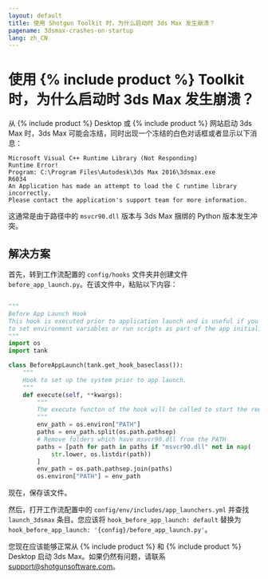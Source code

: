 ```yaml
---
layout: default
title: 使用 Shotgun Toolkit 时，为什么启动时 3ds Max 发生崩溃？
pagename: 3dsmax-crashes-on-startup
lang: zh_CN
---
```


# 使用 {% include product %} Toolkit 时，为什么启动时 3ds Max 发生崩溃？

从 {% include product %} Desktop 或 {% include product %} 网站启动 3ds Max 时，3ds Max 可能会冻结，同时出现一个冻结的白色对话框或者显示以下消息：

    Microsoft Visual C++ Runtime Library (Not Responding)
    Runtime Error!
    Program: C:\Program Files\Autodesk\3ds Max 2016\3dsmax.exe
    R6034
    An Application has made an attempt to load the C runtime library incorrectly.
    Please contact the application's support team for more information.

这通常是由于路径中的 `msvcr90.dll` 版本与 3ds Max 捆绑的 Python 版本发生冲突。

## 解决方案

首先，转到工作流配置的 `config/hooks` 文件夹并创建文件 `before_app_launch.py`。在该文件中，粘贴以下内容：

```python

"""
Before App Launch Hook
This hook is executed prior to application launch and is useful if you need
to set environment variables or run scripts as part of the app initialization.
"""
import os
import tank

class BeforeAppLaunch(tank.get_hook_baseclass()):
    """
    Hook to set up the system prior to app launch.
    """
    def execute(self, **kwargs):
        """
        The execute functon of the hook will be called to start the required application
        """
        env_path = os.environ["PATH"]
        paths = env_path.split(os.path.pathsep)
        # Remove folders which have msvcr90.dll from the PATH
        paths = [path for path in paths if "msvcr90.dll" not in map(
            str.lower, os.listdir(path))
        ]
        env_path = os.path.pathsep.join(paths)
        os.environ["PATH"] = env_path
```

现在，保存该文件。

然后，打开工作流配置中的 `config/env/includes/app_launchers.yml` 并查找 `launch_3dsmax` 条目。您应该将 `hook_before_app_launch: default` 替换为 `hook_before_app_launch: '{config}/before_app_launch.py'`。

您现在应该能够正常从 {% include product %} 和 {% include product %} Desktop 启动 3ds Max。如果仍然有问题，请联系 support@shotgunsoftware.com。
